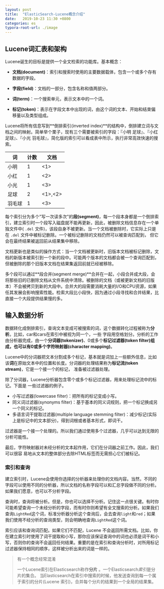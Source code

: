```yaml
---
layout: post
title:  "ElasticSearch-Lucene概念介绍"
date:   2019-10-23 11:30 +0800
categories: es
typora-root-url: ./image
---
```


## Lucene词汇表和架构

Lucene诞生的目标是提供一个全文检索的功能库。基本概念：

- **文档(document)**：索引和搜索时使用的主要数据载体，包含一个或多个存有数据的字段。

- **字段(field)**：文档的一部分，包含名称和值两部分。

- **词(term)**：一个搜索单元，表示文本中的一个词。

- **标记(token)**：表示在字段文本中出现的词，由这个词的文本、开始和结束偏移量以及类型组成。

Lucene将所有信息写到**倒排索引(inverted index)**的结构中，倒排建立词与文档之间的映射。简单举个栗子，现有三个需要被索引的字段：『小明 足球』、『小红 足球』、『小光 羽毛球』，简化版的索引可以看成表中所示，执行非常高效快速的搜索。

| 词   | 计数  | 文档      |
| --- | --- | ------- |
| 小明  | 1   | <1>     |
| 小红  | 1   | <2>     |
| 小光  | 1   | <3>     |
| 足球  | 2   | <1>,<2> |
| 羽毛球 | 1   | <3>     |

每个索引分为多个"写一次读多次"的**段(segment)**，每一个段本身都是一个倒排索引，建立索引时一个段写入磁盘就不能再更新，因此，被删除文档信息存在一个单独文件中( `.del` 文件)，该段自身不被更新。当一个文档被删除时，它实际上只是在 `.del` 文件中被标记删除。一个被标记删除的文档仍然可以被查询匹配到， 但它会在最终结果被返回前从结果集中移除。

文档更新也是类似的操作方式：当一个文档被更新时，旧版本文档被标记删除，文档的新版本被索引到一个新的段中。可能两个版本的文档都会被一个查询匹配到，但被删除的那个旧版本文档在结果集返回前就已经被移除。

多个段可以通过**段合并(segment merge)**合并在一起，小段合并成大段，会将那些旧的已删除文档从文件系统中清除。被删除的文档（或被更新文档的旧版本）不会被拷贝到新的大段中。合并大的段需要消耗大量的I/O和CPU资源，如果任其发展会影响搜索性能。检索大段比小段快，因为通过小段寻找和合并结果，比直接一个大段提供结果慢的多。

## 输入数据分析

数据转化成倒排索引，查询文本变成可被搜索的词，这个数据转化过程被称为**分析**。比如，car和cars在索引中被视为同一个，一些 字段用空格划分。分析的工作由分析器完成，由一个**分词器(tokenizer)**、0或多个**标记过滤器(token filter)**组成，也可以有0或多个字**符映射器(character mapping)**。

Lucene中的分词器把文本分割成多个标记，基本就是词加上一些额外信息，比如该**词**在原始文本中的位置和长度。分词器的处理结果称为**标记流(token stream)**，它是一个接一个的标记， 准备被过滤器处理。

除了分词器，Lucene分析器包含零个或多个标记过滤器，用来处理标记流中的标记。下面是 一些过滤器的例子。

- 小写过滤器(lowercase filter)：把所有的标记变成小写。
- 同义词过滤器(synonyms filter)：基于基本的同义词规则，把一个标记换成另一个同义的标记。
- 多语言词干提取过滤器(multiple language stemming filter)：减少标记(实际上是标记中的文本部分)，得到词根或者基本形式，即词干。

过滤器是一个接一个处理的。所以我们通过使用多个过滤器，几乎可以达到无限的分析可能性。

最后，字符映射器对未经分析的文本起作用，它们在分词器之前工作。因此，我们可以很容 易地从文本的整体部分去除HTML标签而无需担心它们被标记。

### 索引和查询

建立索引时，Lucene会使用你选择的分析器来处理你的文档内容。当然，不同的字段可以使用不同的分析器，所以文档的名称字段可以和汇总字段做不同的分析。如果我们愿意，也可以不分析字段。

查询时，查询将被分析。但是，你也可以选择不分析。记住这一点很关键。有时你可能希望查询一个未经分析的字段，而有时你则希望有全文搜索的分析。如果我们查询`LightRed`这个词，标准分析器分析这个查询后，会去查询`light`和`red`；如果我们使用不经分析的查询类型，则会明确地查询`LightRed`这个词。

索引应该和查询词匹配。如果它们不匹配，Lucene 不会返回所需文档。比如，你在建立索引时使用了词干提取和小写，那你应该保证查询中的词也必须是词干和小写，否则你的查询不会返回任何结果。重要的是在索引和查询分析时，对所用标记过滤器保持相同的顺序，这样被分析出来的词是一样的。

> 有一个概念经常混淆
> 
> 一个Lucene索引在Elasticsearch称作**分片** 。一个Elasticsearch*索引*是分片的集合。 当Elasticsearch在索引中搜索的时候，他发送查询到每一个属于索引的分片(Lucene 索引)，合并每个分片的结果到一个全局的结果集。
